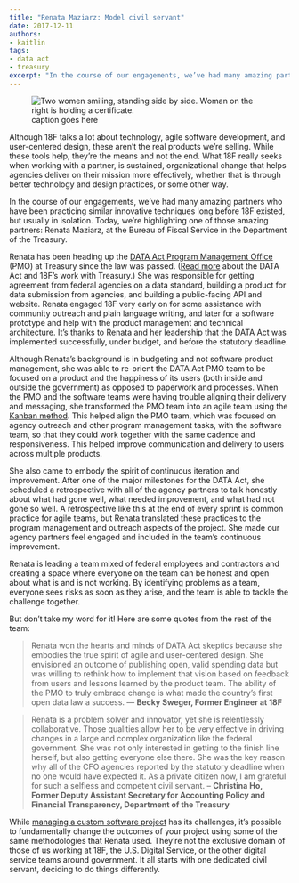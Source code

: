```yaml
---
title: "Renata Maziarz: Model civil servant"
date: 2017-12-11
authors:
- kaitlin
tags:
- data act
- treasury
excerpt: "In the course of our engagements, we’ve had many amazing partners who have been practicing similar innovative techniques long before 18F existed, but usually in isolation. Today, we’re highlighting one of those amazing partners: Renata Maziarz, at the Bureau of Fiscal Service in the Department of the Treasury."
---
```

<figure>
	<img src="{{site.baseurl}}/assets/blog/data-act-implementation/renata.jpg" alt="Two women smiling, standing side by side. Woman on the right is holding a certificate.">
	<figcaption>caption goes here</figcaption>
</figure>
Although 18F talks a lot about technology, agile software development, and user-centered design, these aren’t the real products we’re selling. While these tools help, they’re the means and not the end. What 18F really seeks when working with a partner, is sustained, organizational change that helps agencies deliver on their mission more effectively, whether that is through better technology and design practices, or some other way. 

In the course of our engagements, we’ve had many amazing partners who have been practicing similar innovative techniques long before 18F existed, but usually in isolation. Today, we’re highlighting one of those amazing partners: Renata Maziarz, at the Bureau of Fiscal Service in the Department of the Treasury.

Renata has been heading up the [DATA Act Program Management Office](https://fedspendingtransparency.github.io/) (PMO) at Treasury since the law was passed. ([Read more](https://18f.gsa.gov/2015/06/09/data-act-data-act-explainer/) about the DATA Act and 18F’s work with Treasury.) She was responsible for getting agreement from federal agencies on a data standard, building a product for data submission from agencies, and building a public-facing API and website. Renata engaged 18F very early on for some assistance with community outreach and plain language writing, and later for a software prototype and help with the product management and technical architecture. It’s thanks to Renata and her leadership that the DATA Act was implemented successfully, under budget, and before the statutory deadline.  

Although Renata’s background is in budgeting and not software product management, she was able to re-orient the DATA Act PMO team to be focused on a product and the happiness of its users (both inside and outside the government) as opposed to paperwork and processes.  When the PMO and the software teams were having trouble aligning their delivery and messaging, she transformed the PMO team into an agile team using the [Kanban method](https://en.wikipedia.org/wiki/Kanban_(development)). This helped align the PMO team, which was focused on agency outreach and other program management tasks, with the software team, so that they could work together with the same cadence and responsiveness. This helped improve communication and delivery to users across multiple products.

She also came to embody the spirit of continuous iteration and improvement. After one of the major milestones for the DATA Act, she scheduled a retrospective with all of the agency partners to talk honestly about what had gone well, what needed improvement, and what had not gone so well. A retrospective like this at the end of every sprint is common practice for agile teams, but Renata translated these practices to the program management and outreach aspects of the project. She made our agency partners feel engaged and included in the team’s continuous improvement. 

Renata is leading a team mixed of federal employees and contractors and creating a space where everyone on the team can be honest and open about what is and is not working. By identifying problems as a team, everyone sees risks as soon as they arise, and the team is able to tackle the challenge together. 

But don’t take my word for it! Here are some quotes from the rest of the team:

>Renata won the hearts and minds of DATA Act skeptics because she embodies the true spirit of agile and user-centered design. She envisioned an outcome of publishing open, valid spending data but was willing to rethink how to implement that vision based on feedback from users and lessons learned by the product team. The ability of the PMO to truly embrace change is what made the country’s first open data law a success.
— **Becky Sweger, Former Engineer at 18F**

>Renata is a problem solver and innovator, yet she is relentlessly collaborative. Those qualities allow her to be very effective in driving changes in a large and complex organization like the federal government. She was not only interested in getting to the finish line herself, but also getting everyone else there. She was the key reason why all of the CFO agencies reported by the statutory deadline when no one would have expected it. As a private citizen now, I am grateful for such a selfless and competent civil servant.
– **Christina Ho, Former Deputy Assistant Secretary for Accounting Policy and Financial Transparency, Department of the Treasury**

While [managing a custom software project](https://18f.gsa.gov/2017/09/20/managing-custom-software-development-in-government-when-youre-not-a-software-engineer/) has its challenges, it’s possible to fundamentally change the outcomes of your project using some of the same methodologies that Renata used. They’re not the exclusive domain of those of us working at 18F, the U.S. Digital Service, or the other digital service teams around government. It all starts with one dedicated civil servant, deciding to do things differently. 


